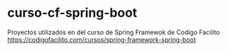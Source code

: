 # curso-cf-spring-boot
Proyectos utilizados en del curso de Spring Framewok de Codigo Facilito
https://codigofacilito.com/cursos/spring-framework-spring-boot
